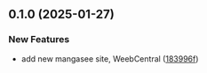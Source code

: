 ## 0.1.0 (2025-01-27)


### New Features

* add new mangasee site, WeebCentral ([183996f](https://github.com/manga-you-know/desktop/commit/183996f6febd1e2ed5cada89eb31732b3ce99f9e))


